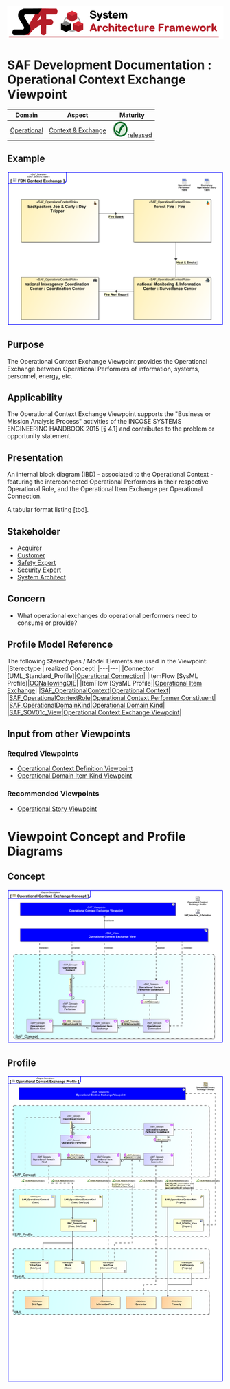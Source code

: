 ![System Architecture Framework](../../diagrams/Banner_SAF.png)
# SAF Development Documentation : Operational Context Exchange Viewpoint
|**Domain**|**Aspect**|**Maturity**|
| --- | --- | --- |
|[Operational](../../domains.md#Domain-Operational)|[Context & Exchange](../../aspects.md#Aspect-Context-&-Exchange)|![Released](../../diagrams/Symbol_confirmed.png )[released](../../using-saf/maturity.md#released)|
## Example
![Operational-Context-Exchange-Viewpoint-primary-example.svg](../../diagrams/vp-examples/Operational-Context-Exchange-Viewpoint-primary-example.svg)
## Purpose
The Operational Context Exchange Viewpoint provides the Operational Exchange between Operational Performers of information, systems, personnel, energy, etc.
## Applicability
The Operational Context Exchange Viewpoint supports the "Business or Mission Analysis Process" activities of the INCOSE SYSTEMS ENGINEERING HANDBOOK 2015 [§ 4.1] and contributes to the problem or opportunity statement.
## Presentation
An internal block diagram (IBD) - associated to the Operational Context - featuring the interconnected Operational Performers in their respective Operational Role, and the Operational Item Exchange per Operational Connection.

A tabular format listing [tbd].

## Stakeholder
* [Acquirer](../../stakeholders.md#Acquirer)
* [Customer](../../stakeholders.md#Customer)
* [Safety Expert](../../stakeholders.md#Safety-Expert)
* [Security Expert](../../stakeholders.md#Security-Expert)
* [System Architect](../../stakeholders.md#System-Architect)
## Concern
* What operational exchanges do operational performers need to consume or provide?
## Profile Model Reference
The following Stereotypes / Model Elements are used in the Viewpoint:
|Stereotype | realized Concept|
|---|---|
|Connector [UML_Standard_Profile]|[Operational Connection](../concept/concepts.md#Operational-Connection)|
|ItemFlow [SysML Profile]|[OCNallowingOIE](../concept/concepts.md#OCNallowingOIE)|
|ItemFlow [SysML Profile]|[Operational Item Exchange](../concept/concepts.md#Operational-Item-Exchange)|
|[SAF_OperationalContext](../../stereotypes.md#SAF_OperationalContext)|[Operational Context](../concept/concepts.md#Operational-Context)|
|[SAF_OperationalContextRole](../../stereotypes.md#SAF_OperationalContextRole)|[Operational Context Performer Constituent](../concept/concepts.md#Operational-Context-Performer-Constituent)|
|[SAF_OperationalDomainKind](../../stereotypes.md#SAF_OperationalDomainKind)|[Operational Domain Kind](../concept/concepts.md#Operational-Domain-Kind)|
|[SAF_SOV01c_View](../../stereotypes.md#SAF_SOV01c_View)|[Operational Context Exchange Viewpoint](../concept/concepts.md#Operational-Context-Exchange-Viewpoint)|
## Input from other Viewpoints
### Required Viewpoints
* [Operational Context Definition Viewpoint](Operational-Context-Definition-Viewpoint.md)
* [Operational Domain Item Kind Viewpoint](Operational-Domain-Item-Kind-Viewpoint.md)
### Recommended Viewpoints
* [Operational Story Viewpoint](Operational-Story-Viewpoint.md)
# Viewpoint Concept and Profile Diagrams
## Concept
![Operational Context Exchange Concept](diagrams/Operational-Context-Exchange-Concept.svg)
## Profile
![Operational Context Exchange Profile](diagrams/Operational-Context-Exchange-Profile.svg)
